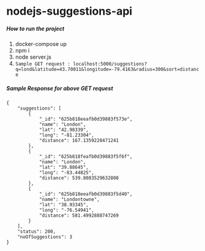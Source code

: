 # nodejs-suggestions-api
##### How to run the project
1. docker-compose up
2. npm i
3. node server.js
4. ```Sample GET request : localhost:5000/suggestions?q=lond&latitude=43.70011&longitude=-79.4163&radius=300&sort=distance```
##### Sample Response for above GET request
```
{
    "suggestions": [
        {
            "_id": "625b818eeafb0d39883f573e",
            "name": "London",
            "lat": "42.98339",
            "long": "-81.23304",
            "distance": 167.1359228471241
        },
        {
            "_id": "625b818feafb0d39883f5f6f",
            "name": "London",
            "lat": "39.88645",
            "long": "-83.44825",
            "distance": 539.8083529632808
        },
        {
            "_id": "625b818eeafb0d39883f5d40",
            "name": "Londontowne",
            "lat": "38.93345",
            "long": "-76.54941",
            "distance": 581.4992888747269
        }
    ],
    "status": 200,
    "noOfSuggestions": 3
}
```

